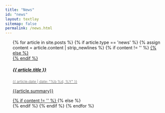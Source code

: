 ```yaml
---
title: "News"
id: "news"
layout: textlay
sitemap: false
permalink: /news.html
---
```

<div class="row mb-1">
<div class="col-md-12">
<div class="row g-0 border rounded overflow-hidden flex-md-row mb-4 shadow-sm h-md-250 position-relative">

<ol class="list-group list-group-flush">
{% for article in site.posts %}
{% if article.type == 'news' %}
{% assign content = article.content | strip_newlines %}
{% if content != '' %}
<a href="{{article.url}}" class="list-group-item list-group-item-action flex-column align-items-start ">
{% else %}
<div class="list-group-item ">
{% endif %}
<div class="d-flex w-100 justify-content-between">
<h5 class="mb-1" style="color:var(--primary)">{{ article.title }}</h5>
<small style="color:gray">{{ article.date | date: "%b %d, %Y" }}</small>
</div>
<p class="mb-1">{{article.summary}}</p>
{% if content != '' %}
</a>
{% else %}
</div>
{% endif %}
{% endif %}
{% endfor %}
</ol>

</div>
</div>
</div>